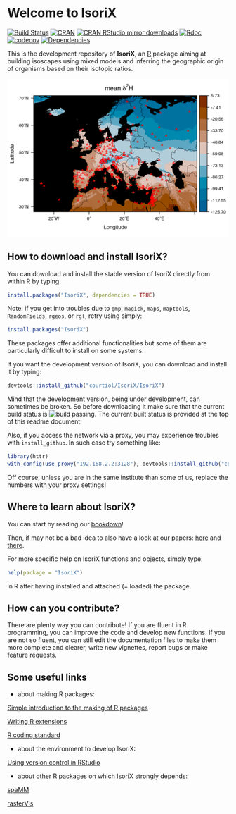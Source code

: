 # Welcome to IsoriX
[![Build Status](https://travis-ci.org/courtiol/IsoriX.svg?branch=master)](https://travis-ci.org/courtiol/IsoriX)
[![CRAN](http://www.r-pkg.org/badges/version/IsoriX)](https://cran.r-project.org/web/packages/IsoriX)
[![CRAN RStudio mirror downloads](http://cranlogs.r-pkg.org/badges/grand-total/IsoriX?color=brightgreen)](http://www.r-pkg.org/pkg/IsoriX)
[![Rdoc](http://www.rdocumentation.org/badges/version/IsoriX)](http://www.rdocumentation.org/packages/IsoriX)
[![codecov](https://codecov.io/gh/courtiol/IsoriX/branch/master/graph/badge.svg)](https://codecov.io/gh/courtiol/IsoriX)
[![Dependencies](https://tinyverse.netlify.com/badge/IsoriX)](https://cran.r-project.org/package=IsoriX)


This is the development repository of __IsoriX__, an [R](https://www.r-project.org/) package aiming at building isoscapes using mixed models and inferring the geographic origin of organisms based on their isotopic ratios.

![isoscape](image/image_intro-.gif)

## How to download and install IsoriX?
You can download and install the stable version of IsoriX directly from within R by typing:

```R
install.packages("IsoriX", dependencies = TRUE)
```

Note: if you get into troubles due to ```gmp```, ```magick```, ```maps```, ```maptools```, ```RandomFields```, ```rgeos```, or ```rgl```, retry using simply:

```R
install.packages("IsoriX")
```

These packages offer additional functionalities but some of them are particularly difficult to install on some systems.

If you want the development version of IsoriX, you can download and install it by typing:

```R
devtools::install_github("courtiol/IsoriX/IsoriX")
```

Mind that the development version, being under development, can sometimes be broken. So before downloading it make sure that the current build status is ![build passing](image/build_passing.png). The current built status is provided at the top of this readme document.

Also, if you access the network via a proxy, you may experience troubles with ```install_github```. In such case try something like:

```R
library(httr)
with_config(use_proxy("192.168.2.2:3128"), devtools::install_github("courtiol/IsoriX/IsoriX"))
```

Off course, unless you are in the same institute than some of us, replace the numbers with your proxy settings!


## Where to learn about IsoriX?

You can start by reading our [bookdown](https://bookdown.org/content/782/)!

Then, if may not be a bad idea to also have a look at our papers:
[here](https://www.biorxiv.org/content/early/2017/10/23/207662) and [there](https://www.elsevier.com/books/tracking-animal-migration-with-stable-isotopes/hobson/978-0-12-814723-8).


For more specific help on IsoriX functions and objects, simply type:

```R
help(package = "IsoriX")
```
in R after having installed and attached (= loaded) the package.


## How can you contribute?
There are plenty way you can contribute! If you are fluent in R programming, you can improve the code and develop new functions. If you are not so fluent, you can still edit the documentation files to make them more complete and clearer, write new vignettes, report bugs or make feature requests.

## Some useful links

* about making R packages:

[Simple introduction to the making of R packages](http://r-pkgs.had.co.nz/)

[Writing R extensions](https://cran.r-project.org/doc/manuals/r-release/R-exts.html)

[R coding standard](https://google.github.io/styleguide/Rguide.xml)

* about the environment to develop IsoriX:

[Using version control in RStudio](https://support.rstudio.com/hc/en-us/articles/200532077-Version-Control-with-Git-and-SVN)

* about other R packages on which IsoriX strongly depends:

[spaMM](http://kimura.univ-montp2.fr/~rousset/spaMM.htm)

[rasterVis](https://oscarperpinan.github.io/rastervis/)
